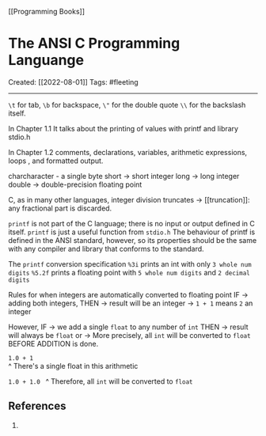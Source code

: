 [[Programming Books]]

# The ANSI C Programming Languange
Created:  [[2022-08-01]]
Tags: #fleeting 

---
`\t` for tab, 
`\b` for backspace, 
`\"` for the double quote
`\\` for the backslash itself.

In Chapter 1.1
It talks about the printing of values with printf and library stdio.h

In Chapter 1.2
comments, declarations, variables, arithmetic expressions, loops , and
formatted output.

charcharacter - a single byte
short -> short integer
long -> long integer
double -> double-precision floating point

C, as in many other languages, integer division truncates -> [[truncation]]: 
any fractional part is discarded.

`printf` is not part of the C language; 
there is no input or output defined in C itself. 
`printf` is just a useful function from `stdio.h` 
The behaviour of printf is defined in the ANSI standard, however, so its properties should be the same with any compiler and library that conforms to the standard.

The `printf` conversion specification 
`%3i` prints an int with only `3 whole num digits`
`%5.2f` prints a floating point with `5 whole num digits` and `2 decimal digits`


Rules for when integers are automatically converted to floating point
IF -> adding both integers,
THEN -> result will be an integer
-> `1 + 1` means `2` an integer

However, 
IF -> we add a single `float` to any number of `int`
THEN -> result will always be `float` or 
-> More precisely, 
    all `int` will be converted to `float` BEFORE ADDITION is done.

`1.0 + 1`  
^ There's a single float in this arithmetic

`1.0 + 1.0 `
^ Therefore, all `int` will be converted to `float`









## References
1. 